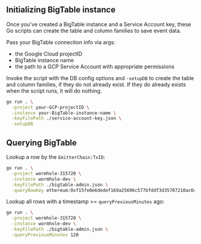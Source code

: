 ## Initializing BigTable instance

Once you've created a BigTable instance and a Service Account key, these Go scripts can create the table and column families to save event data.

Pass your BigTable connection info via args:
- the Google Cloud projectID
- BigTable instance name
- the path to a GCP Service Account with appropriate permissions

Invoke the script with the DB config options and `-setupDB` to create the table and column families, if they do not already exist. If they do already exists when the script runs, it will do nothing.

```bash
go run . \
  -project your-GCP-projectID \
  -instance your-BigTable-instance-name \
  -keyFilePath ./service-account-key.json \
  -setupDB
```

## Querying BigTable

Lookup a row by the `EmitterChain:TxID`:

```bash
go run . \
  -project wormhole-315720 \
  -instance wormhole-dev \
  -keyFilePath ./bigtable-admin.json \
  -queryRowKey ethereum:0xf15fe0e6dedef169a25696c577bfddf3d35707210ac641108646d7cfe507f174
```

Lookup all rows with a timestamp >= `queryPreviousMinutes` ago:

```bash
go run . \
  -project wormhole-315720 \
  -instance wormhole-dev \
  -keyFilePath ./bigtable-admin.json \
  -queryPreviousMinutes 120
```

